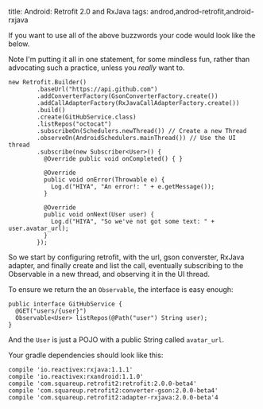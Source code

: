 title: Android: Retrofit 2.0 and RxJava
tags: androd,androd-retrofit,android-rxjava

If you want to use all of the above buzzwords your code would look like the below.

Note I'm putting it all in one statement, for some mindless fun, rather than advocating such a practice, unless you *really* want to.

    new Retrofit.Builder()
            .baseUrl("https://api.github.com")
            .addConverterFactory(GsonConverterFactory.create())
            .addCallAdapterFactory(RxJavaCallAdapterFactory.create())
            .build()
            .create(GitHubService.class)
            .listRepos("octocat")
            .subscribeOn(Schedulers.newThread()) // Create a new Thread
            .observeOn(AndroidSchedulers.mainThread()) // Use the UI thread
            .subscribe(new Subscriber<User>() {
              @Override public void onCompleted() { }

              @Override
              public void onError(Throwable e) {
                Log.d("HIYA", "An error!: " + e.getMessage());
              }

              @Override
              public void onNext(User user) {
                Log.d("HIYA", "So we've not got some text: " + user.avatar_url);
              }
            });

So we start by configuring retrofit, with the url, gson converster, RxJava adapter, and finally create and list the call, eventually subscribing to the Observable in a new thread, and observing it in the UI thread.

To ensure we return the an `Observable`, the interface is easy enough:

    public interface GitHubService {
      @GET("users/{user}")
      Observable<User> listRepos(@Path("user") String user);
    }

And the `User` is just a POJO with a public String called `avatar_url`.

Your gradle dependencies should look like this:

    compile 'io.reactivex:rxjava:1.1.1'
    compile 'io.reactivex:rxandroid:1.1.0'
    compile 'com.squareup.retrofit2:retrofit:2.0.0-beta4'
    compile 'com.squareup.retrofit2:converter-gson:2.0.0-beta4'
    compile 'com.squareup.retrofit2:adapter-rxjava:2.0.0-beta'4
